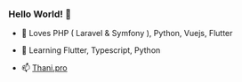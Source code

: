 ### Hello World! 👋

- 🌱 Loves PHP ( Laravel & Symfony ), Python, Vuejs, Flutter
- 🔭 Learning Flutter, Typescript, Python

- 📫 [Thani.pro](https://thani.pro)

